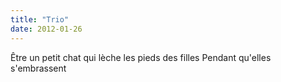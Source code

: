 ```yaml
---
title: "Trio"
date: 2012-01-26
---
```


Être un petit chat qui lèche les pieds des filles
Pendant qu'elles s'embrassent
